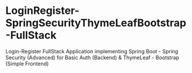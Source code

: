 # LoginRegister-SpringSecurityThymeLeafBootstrap-FullStack
Login-Register FullStack Application implementing Spring Boot - Spring Security (Advanced) for Basic Auth (Backend) & ThymeLeaf - Bootstrap (Simple Frontend)
